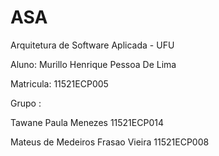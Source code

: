 # ASA
Arquitetura de Software Aplicada - UFU

Aluno: Murillo Henrique Pessoa De Lima

Matricula: 11521ECP005


Grupo :

Tawane Paula Menezes 11521ECP014

Mateus de Medeiros Frasao Vieira 11521ECP008
